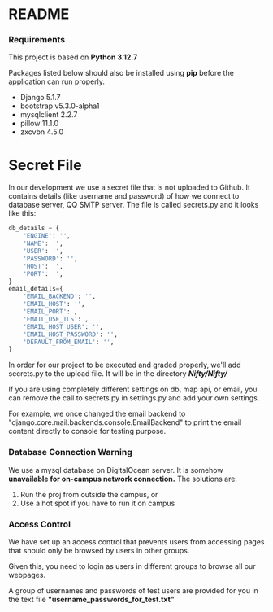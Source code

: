 # README

### Requirements

This project is based on **Python 3.12.7**

Packages listed below should also be installed using **pip** before the application can run properly.

- Django 5.1.7
- bootstrap v5.3.0-alpha1
- mysqlclient 2.2.7
- pillow 11.1.0
- zxcvbn 4.5.0

# Secret File
In our development we use a secret file that is not uploaded to Github. It contains details (like username and password) of how we connect to database server, QQ SMTP server.
The file is called secrets.py and it looks like this:

```python
db_details = {
    'ENGINE': '',
    'NAME': '',
    'USER': '',
    'PASSWORD': '',
    'HOST': '',
    'PORT': '',
}
email_details={
    'EMAIL_BACKEND': '',
    'EMAIL_HOST': '',
    'EMAIL_PORT': ,
    'EMAIL_USE_TLS': ,
    'EMAIL_HOST_USER': '',
    'EMAIL_HOST_PASSWORD': '',
    'DEFAULT_FROM_EMAIL': '',
}
```

In order for our project to be executed and graded properly, we'll add secrets.py to the upload file. It will be in the directory ***Nifty/Nifty/***

If you are using completely different settings on db, map api, or email, you can remove the call to secrets.py in settings.py and add your own settings.

For example, we once changed the email backend to "django.core.mail.backends.console.EmailBackend" to print the email content directly to console for testing purpose.
### Database Connection Warning

We use a mysql database on DigitalOcean server. It is somehow **unavailable for on-campus network connection.** The solutions are:

1. Run the proj from outside the campus, or
2. Use a hot spot if you have to run it on campus

### Access Control

We have set up an access control that prevents users from accessing pages that should only be browsed by users in other groups.

Given this, you need to login as users in different groups to browse all our webpages.

A group of usernames and passwords of test users are provided for you in the text file **"username_passwords_for_test.txt"**
